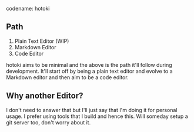 codename: hotoki

## Path
1. Plain Text Editor (WIP)
2. Markdown Editor 
3. Code Editor

hotoki aims to be minimal and the above is the path it'll follow during development. 
It'll start off by being a plain text editor and evolve to a Markdown editor and then aim to be a code editor. 

## Why another Editor?

I don't need to answer that but I'll just say that I'm doing it for personal usage. I prefer using tools that I build and hence this. Will someday setup a git server too, don't worry about it.


